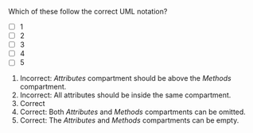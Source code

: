 <panel header="{{ icon_Q_A }} Which classes are correct?">

Which of these follow the correct UML notation?

<pic src="{{baseUrl}}/uml/classDiagrams/classes/what/images/chooseNotation.jpg" height="130" />
<p/>

- [ ] 1
- [ ] 2
- [ ] 3
- [ ] 4
- [ ] 5

<panel type="seamless" header="{{ icon_A }} Answer" minimized>

1. Incorrect: _Attributes_ compartment should be above the _Methods_ compartment.
2. Incorrect: All attributes should be inside the same compartment.
3. Correct
4. Correct: Both _Attributes_ and _Methods_ compartments can be omitted.
5. Correct: The _Attributes_ and _Methods_ compartments can be empty.

</panel>
</panel>
